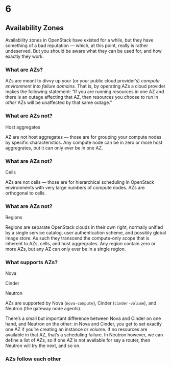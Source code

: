 # 6

## Availability Zones

<!-- Note --> 
Availability zones in OpenStack have existed for a while, but
they have something of a bad reputation — which, at this point, really
is rather undeserved. But you should be aware what they can be used
for, and how exactly they work.


### What are AZs?

<!-- Note -->
AZs are meant to divvy up your (or your public cloud provider’s)
_compute environment_ into _failure domains._ That is, by operating
AZs a cloud provider makes the following statement: “If you are
running resources in one AZ and there is an outage
affecting that AZ, then resources you choose to run in _other_ AZs
will be unaffected by that same outage.”


### What are AZs not?
Host aggregates

<!-- Note -->
AZ are not host aggregates — those are for grouping your compute nodes
by specific characteristics. Any compute node can be in zero or more
host aggregrates, but it can only ever be in one AZ.


### What are AZs not?
Cells

<!-- Note -->
AZs are not cells — those are for hierarchical scheduling in OpenStack
environments with very large numbers of compute nodes. AZs are
orthogonal to cells. 


### What are AZs not?
Regions

<!-- Note -->
Regions are separate OpenStack clouds in their own right, normally
unified by a single service catalog, user authentication scheme, and
possibly global image store. As such they transcend the compute-only
scope that is inherent to AZs, cells, and host aggregrates. Any region
contain zero or more AZs, but any AZ can only ever be in a single
region.


### What supports AZs?
Nova

Cinder

Neutron

<!-- Note -->
AZs are supported by Nova (`nova-compute`), Cinder (`cinder-volume`),
and Neutron (the gateway node agents).

There’s a small but important difference between Nova and Cinder on
one hand, and Neutron on the other: in Nova and Cinder, you get to set
exactly one AZ if you’re creating an instance or volume. If no
resources are available in that AZ, that’s a scheduling failure. In
Neutron however, we can define a list of AZs, so if one AZ is not
available for say a router, then Neutron will try the next, and so on.


### AZs follow each other
